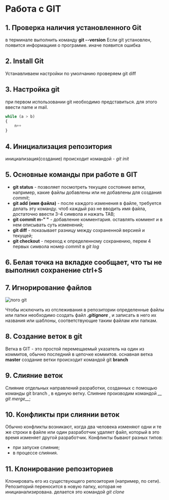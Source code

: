 # Работа с GIT

## 1. Проверка наличия установленного Git

в терминале выполнить команду **git --version**
Если  git установлен, появится информациия о программе. иначе появится ошибка

## 2. Install Git
Устанавливаем настройки по умолчанию
проверяем git diff

## 3. Настройка git
при первом использовании git  необходимо представиться. для этого ввести name и mail.
```py
while (a > b)
{ 
    n++
}
```

## 4. Инициализация репозитория
инициализация(создание) происходит командой -  *git init* 
## 5. Основные команды при работе в GIT
* **git status** - позволяет посмотреть текущее состояние ветки, например, какие файлы добавлены или не добавлены для создания *commit*;
* **git add (имя файла)** - после каждого изменения в файле, требуется делать эту команду. чтоб каждый раз не вводить имя файла, достаточно ввести 3-4 символа и нажать TAB;
* **git commit m-" "** - добавление комментария. оставлять коммент и в нем описывать суть изменений;
* **git diff** - показывает разницу между сохраненной версией и текущей;
* **git checkout** - переход к определенному сохранению, перем 4 первых символа номер *commit* в *git log*

## 6. Белая точка на вкладке сообщает, что ты не выполнил сохранение ctrl+S

## 7. Игнорирование файлов
![лого git](gitcat.jpg)

Чтобы исключить из отслеживания в репозитории определенные файлы или папки необходимо создать файл ***.gitignore*** , и записать в него их названия или шаблоны, соответствующие таким файлам или папкам.

## 8. Создание веток в git

Ветка в GIT - это простой перемещаемый указатель на один из коммитов, обычно последний в цепочке коммитов. оснавная ветка **master**
создание ветки происходит командой git __branch__


## 9. Слияние веток
Слияние отдельных направлений разработки, созданных с помощью команды git branch , в единую ветку. Слияние производим командой *__ git merge__*;

## 10. Конфликты при слиянии веток
Обычно конфликты возникают, когда два человека изменяют одни и те же строки в файле или один разработчик удаляет файл, который в это время изменяет другой разработчик. Конфликты бывают разных типов:
* при запуске слияние;
* в процессе слияния.

## 11. Клонирование репозиториев

Клонировать его из существующего репозитория (например, по сети).
Репозиторий переносится в новую папку, которая не иницианализирована.
делается это командой *git clone*